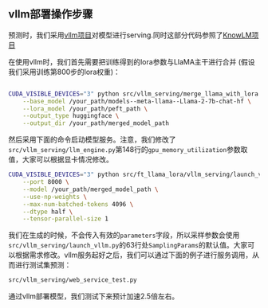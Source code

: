 

## vllm部署操作步骤


预测时，我们采用[vllm项目](https://github.com/vllm-project/vllm)对模型进行serving.同时这部分代码参照了[KnowLM项目](https://github.com/zjunlp/KnowLM/tree/main/inference)

在使用vllm时，我们首先需要把训练得到的lora参数与LlaMA主干进行合并 (假设我们采用训练第800步的lora权重)：

```bash

CUDA_VISIBLE_DEVICES="3" python src/vllm_serving/merge_llama_with_lora.py \
    --base_model /your_path/models--meta-llama--Llama-2-7b-chat-hf \
    --lora_model /your_path/peft_path \
    --output_type huggingface \
    --output_dir /your_path/merged_model_path

```

然后采用下面的命令启动模型服务。注意，我们修改了`src/vllm_serving/llm_engine.py`第148行的`gpu_memory_utilization`参数取值，大家可以根据显卡情况修改。

```bash
CUDA_VISIBLE_DEVICES="3" python src/ft_llama_lora/vllm_serving/launch_vllm.py \
    --port 8000 \
    --model /your_path/merged_model_path \
    --use-np-weights \
    --max-num-batched-tokens 4096 \
    --dtype half \
    --tensor-parallel-size 1

```

我们在生成的时候，不会传入有效的`parameters`字段，所以采样参数会使用`src/vllm_serving/launch_vllm.py`的63行处`SamplingParams`的默认值。大家可以根据需求修改。vllm服务起好之后，我们可以通过下面的例子进行服务调用，从而进行测试集预测：

```bash
src/vllm_serving/web_service_test.py

```

通过vllm部署模型，我们测试下来预计加速2.5倍左右。
